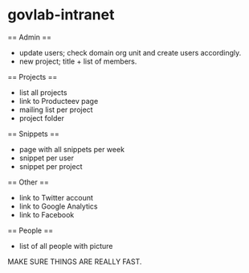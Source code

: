 govlab-intranet
===============

== Admin ==
* update users; check domain org unit and create users accordingly.
* new project; title + list of members.

== Projects ==
* list all projects
* link to Producteev page
* mailing list per project
* project folder

== Snippets ==
* page with all snippets per week
* snippet per user
* snippet per project

== Other ==
* link to Twitter account
* link to Google Analytics
* link to Facebook

== People ==
* list of all people with picture


MAKE SURE THINGS ARE REALLY FAST.
